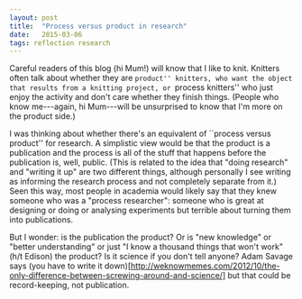 ```yaml
---
layout: post
title:  "Process versus product in research"
date:   2015-03-06
tags: reflection research
---
```


Careful readers of this blog (hi Mum!) will know that I like to knit.
Knitters often talk about whether they are ``product'' knitters, who
want the object that results from a knitting project, or ``process
knitters'' who just enjoy the activity and don't care whether they
finish things. (People who know me---again, hi Mum---will be unsurprised
to know that I'm more on the product side.)

I was thinking about whether there's an equivalent of ``process
versus product'' for research. A simplistic view would be that the product is
a publication and the process is all of the stuff that happens before
the publication is, well, public.  (This is related to  the idea that "doing research" and "writing it up" are
two different things, although personally I see writing as informing the research process and
not completely separate from it.) Seen this way, most people
in academia would likely say that they knew someone who was a 
"process researcher": someone who is great at designing or doing or analysing
experiments but terrible about turning them into publications.

But I wonder: is the publication the product?
Or is "new knowledge" or "better understanding" or just "I know
a thousand things that won't work" (h/t Edison) the product? Is it science
if you don't tell anyone? Adam Savage says 
(you have to write it down)[http://weknowmemes.com/2012/10/the-only-difference-between-screwing-around-and-science/]
but that could be record-keeping, not publication.